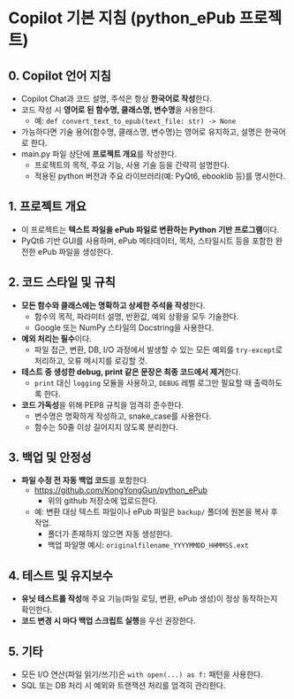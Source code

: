 # Copilot 기본 지침 (python_ePub 프로젝트)

## 0. Copilot 언어 지침
- Copilot Chat과 코드 설명, 주석은 항상 **한국어로 작성**한다.
- 코드 작성 시 **영어로 된 함수명, 클래스명, 변수명**을 사용한다.
  - 예: `def convert_text_to_epub(text_file: str) -> None`
- 가능하다면 기술 용어(함수명, 클래스명, 변수명)는 영어로 유지하고, 설명은 한국어로 한다.
- main.py 파일 상단에 **프로젝트 개요**를 작성한다.
  - 프로젝트의 목적, 주요 기능, 사용 기술 등을 간략히 설명한다.
  - 적용된 python 버전과 주요 라이브러리(예: PyQt6, ebooklib 등)를 명시한다.

## 1. 프로젝트 개요
- 이 프로젝트는 **텍스트 파일을 ePub 파일로 변환하는 Python 기반 프로그램**이다.
- PyQt6 기반 GUI를 사용하며, ePub 메타데이터, 목차, 스타일시트 등을 포함한 완전한 ePub 파일을 생성한다.

## 2. 코드 스타일 및 규칙
- **모든 함수와 클래스에는 명확하고 상세한 주석을 작성**한다.
  - 함수의 목적, 파라미터 설명, 반환값, 예외 상황을 모두 기술한다.
  - Google 또는 NumPy 스타일의 Docstring을 사용한다.
- **예외 처리는 필수**이다.
  - 파일 접근, 변환, DB, I/O 과정에서 발생할 수 있는 모든 예외를 `try-except`로 처리하고, 오류 메시지를 로깅할 것.
- **테스트 중 생성한 debug, print 같은 문장은 최종 코드에서 제거**한다.
  - `print` 대신 `logging` 모듈을 사용하고, `DEBUG` 레벨 로그만 필요할 때 출력하도록 한다.
- **코드 가독성**을 위해 PEP8 규칙을 엄격히 준수한다.
  - 변수명은 명확하게 작성하고, snake_case를 사용한다.
  - 함수는 50줄 이상 길어지지 않도록 분리한다.

## 3. 백업 및 안정성
- **파일 수정 전 자동 백업 코드**를 포함한다.
  - https://github.com/KongYongGun/python_ePub
    - 위의 github 저장소에 업로드한다.
  - 예: 변환 대상 텍스트 파일이나 ePub 파일은 `backup/` 폴더에 원본을 복사 후 작업.
    - 폴더가 존재하지 않으면 자동 생성한다.
    - 백업 파일명 예시: `originalfilename_YYYYMMDD_HHMMSS.ext`

## 4. 테스트 및 유지보수
- **유닛 테스트를 작성**해 주요 기능(파일 로딩, 변환, ePub 생성)이 정상 동작하는지 확인한다.
- **코드 변경 시 마다 백업 스크립트 실행**을 우선 권장한다.

## 5. 기타
- 모든 I/O 연산(파일 읽기/쓰기)은 `with open(...) as f:` 패턴을 사용한다.
- SQL 또는 DB 처리 시 예외와 트랜잭션 처리를 엄격히 관리한다.

